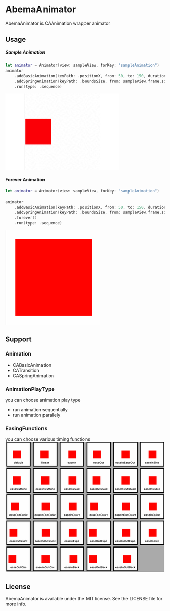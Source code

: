 # AbemaAnimator
AbemaAnimator is CAAnimation wrapper animator

## Usage

##### Sample Animation
```swift
let animator = Animator(view: sampleView, forKey: "sampleAnimation")
animator
    .addBasicAnimation(keyPath: .positionX, from: 50, to: 150, duration: 2, timingFunction: .easeOutExpo)
    .addSpringAnimation(keyPath: .boundsSize, from: sampleView.frame.size, to: CGSize(width: 240, height: 240), damping: 12, mass: 1, stiffness: 240, initialVelocity: 0, duration: 1)
    .run(type: .sequence)
```
![SampleAnimation](resources/sampleAnimation.gif)


#### Forever Animation
```swift
let animator = Animator(view: sampleView, forKey: "sampleAnimation")

animator
    .addBasicAnimation(keyPath: .positionX, from: 50, to: 150, duration: 2, timingFunction: .easeOutExpo)
    .addSpringAnimation(keyPath: .boundsSize, from: sampleView.frame.size, to: CGSize(width: 240, height: 240), damping: 12, mass: 1, stiffness: 240, initialVelocity: 0, duration: 1)
    .forever()
    .run(type: .sequence)
```
![Forever](resources/forever.gif)

## Support

### Animation
- CABasicAnimation
- CATransition
- CASpringAnimation

### AnimationPlayType
you can choose animation play type
- run animation sequentially
- run animation parallely

### EasingFunctions
you can choose various timing functions
![EasingFunctions](resources/EasingFunctions.gif)


## License
AbemaAnimator is available under the MIT license. See the LICENSE file for more info.
